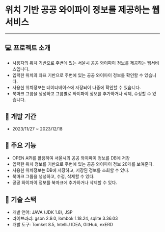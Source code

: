 #  위치 기반 공공 와이파이 정보를 제공하는 웹서비스
---

## 💻 프로젝트 소개
- 사용자의 위치 기반으로 주변에 있는 서울시 공공 와이파이 정보를 제공하는 웹서비스입니다.
- 입력한 위치의 좌표 기반으로 주변에 있는 공공 와이파이 정보를 확인할 수 있습니다.
- 사용한 위치정보는 데이터베이스에 저장되어 나중에 확인할 수 있습니다.
- 북마크 그룹을 생성하고 그룹별로 와이파이 정보를 추가하거나 삭제, 수정할 수 있습니다.

## 📅 개발 기간
- 2023/11/27 ~ 2023/12/18

## 📌 주요 기능
- OPEN API를 활용하여 서울시의 공공 와이파이 정보를 DB에 저장
- 입력한 위치 정보를 기반으로 주변에 있는 공공 와이파이 정보 20개를 보여준다.
- 사용한 위치정보는 DB에 저장하고, 저장된 정보를 조회할 수 있다.
- 북마크 그룹을 생성하고, 수정, 삭제할 수 있다.
- 공공 와이파이 정보를 북마크에 추가하거나 삭제할 수 있다.

## 📕 기술 스택
- 개발 언어: JAVA (JDK 1.8), JSP
- 라이브러리: gson 2.9.0, lombok 1.18.24, sqlite 3.36.03
- 개발 도구: Tomket 8.5, IntelliJ IDEA, GitHub, exERD
 
